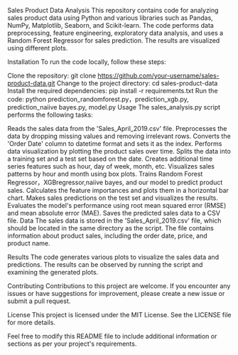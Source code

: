 Sales Product Data Analysis
This repository contains code for analyzing sales product data using Python and various libraries such as Pandas, NumPy, Matplotlib, Seaborn, and Scikit-learn. The code performs data preprocessing, feature engineering, exploratory data analysis, and uses a Random Forest Regressor for sales prediction. The results are visualized using different plots.

Installation
To run the code locally, follow these steps:

Clone the repository: git clone https://github.com/your-username/sales-product-data.git
Change to the project directory: cd sales-product-data
Install the required dependencies: pip install -r requirements.txt
Run the code: python prediction_randomforest.py，prediction_xgb.py, prediction_naiive bayes.py, model.py
Usage
The sales_analysis.py script performs the following tasks:

Reads the sales data from the 'Sales_April_2019.csv' file.
Preprocesses the data by dropping missing values and removing irrelevant rows.
Converts the 'Order Date' column to datetime format and sets it as the index.
Performs data visualization by plotting the product sales over time.
Splits the data into a training set and a test set based on the date.
Creates additional time series features such as hour, day of week, month, etc.
Visualizes sales patterns by hour and month using box plots.
Trains Random Forest Regressor，XGBregressor,naiive bayes, and our model to predict product sales.
Calculates the feature importances and plots them in a horizontal bar chart.
Makes sales predictions on the test set and visualizes the results.
Evaluates the model's performance using root mean squared error (RMSE) and mean absolute error (MAE).
Saves the predicted sales data to a CSV file.
Data
The sales data is stored in the 'Sales_April_2019.csv' file, which should be located in the same directory as the script. The file contains information about product sales, including the order date, price, and product name.

Results
The code generates various plots to visualize the sales data and predictions. The results can be observed by running the script and examining the generated plots.

Contributing
Contributions to this project are welcome. If you encounter any issues or have suggestions for improvement, please create a new issue or submit a pull request.

License
This project is licensed under the MIT License. See the LICENSE file for more details.

Feel free to modify this README file to include additional information or sections as per your project's requirements.